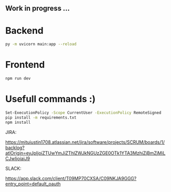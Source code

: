 ## Work in progress ...

# Backend

```sh
py -m uvicorn main:app --reload
```

# Frontend

```sh
npm run dev
```

# Usefull commands :)

```sh
Set-ExecutionPolicy -Scope CurrentUser -ExecutionPolicy RemoteSigned
pip install -m requirements.txt
npm install
```

JIRA:

https://mituiustin1708.atlassian.net/jira/software/projects/SCRUM/boards/1/backlog?atlOrigin=eyJpIjoiZTUwYmJiZThlZWJkNGUzZGE0OTk1YTA3MzhiZjBmZjMiLCJwIjoiaiJ9

SLACK:

https://app.slack.com/client/T09MP70CXSA/C09NKJA9GGG?entry_point=default_oauth
